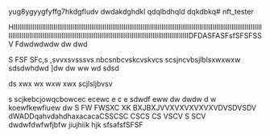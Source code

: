 yug8ygyygfyffg7hkdgfludv
dwdakdghdkl
qdqlbdhqld
dqkdbkq# nft_tester

HIIIIIIIIIIIIIIIIIIIIIIIIIIIIIIIIIIIIIIIIIIIIIIIIIIIIIIIIIIIIIIIIIIIIIIIIIIIIIIIIIIIIIIIIIIIIIIIIIIIIIIIIIIIIIIIIIIIIIIIIIIIIIIIIIIIIIIIIIIIIIIIIIIIIIIIIIIIIIIIIIIIIIIIIIIIIIIIIIIIIIIIIIIIIIIIIIIIIIIIIIIIIIIIIIIIIIIIIIIIIIIIIIIDFDASFASFsfSFSFSSV
Fdwdwdwdw
dw
dwd

S
FSF
SFc,s ,svvxsvsssvs nbcsnbcvskcvskvcs
scsjncvbsjlblsxwxwxw
sdsdwhdwd
]dw
dw
ww
wd
sdsd

ds
xwx
wx
wxw
xwx
scjlsljbvsv 

s
scjkebcjowqcbowcec
ecewc
e
c
e
sdwdf
eww
dw
dwdw
d
w
koewfkewfiuew
dw
S
FW
FWSXC XK BXJBXJVVXVXVXVXVXVDVSDVSDV
dWADDqahvdahdhaxacacaCSSCSC
CSCS
CS
VSCV
S
SCV
dwdwfdwfwfjbfw
jiujhiik
hjk
sfsafsfSFSF
